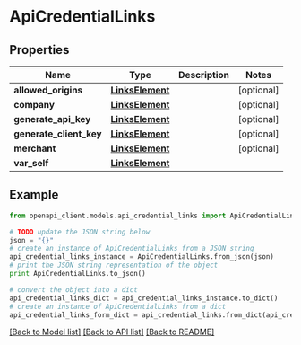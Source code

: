 # ApiCredentialLinks


## Properties
Name | Type | Description | Notes
------------ | ------------- | ------------- | -------------
**allowed_origins** | [**LinksElement**](LinksElement.md) |  | [optional] 
**company** | [**LinksElement**](LinksElement.md) |  | [optional] 
**generate_api_key** | [**LinksElement**](LinksElement.md) |  | [optional] 
**generate_client_key** | [**LinksElement**](LinksElement.md) |  | [optional] 
**merchant** | [**LinksElement**](LinksElement.md) |  | [optional] 
**var_self** | [**LinksElement**](LinksElement.md) |  | 

## Example

```python
from openapi_client.models.api_credential_links import ApiCredentialLinks

# TODO update the JSON string below
json = "{}"
# create an instance of ApiCredentialLinks from a JSON string
api_credential_links_instance = ApiCredentialLinks.from_json(json)
# print the JSON string representation of the object
print ApiCredentialLinks.to_json()

# convert the object into a dict
api_credential_links_dict = api_credential_links_instance.to_dict()
# create an instance of ApiCredentialLinks from a dict
api_credential_links_form_dict = api_credential_links.from_dict(api_credential_links_dict)
```
[[Back to Model list]](../README.md#documentation-for-models) [[Back to API list]](../README.md#documentation-for-api-endpoints) [[Back to README]](../README.md)


